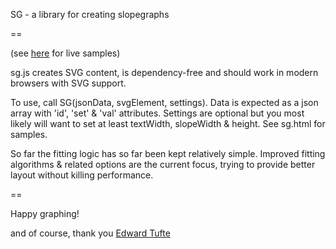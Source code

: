 SG - a library for creating slopegraphs

==

(see [here](http://concutere.com/sg/sg.html) for live samples)

sg.js creates SVG content, is dependency-free and should work in modern browsers with SVG support. 

To use, call SG(jsonData, svgElement, settings). Data is expected as a json array with 'id', 'set' & 'val' attributes. Settings are optional but you most likely will want to set at least textWidth, slopeWidth & height. See sg.html for samples.

So far the fitting logic has so far been kept relatively simple. Improved fitting algorithms & related options are the current focus, trying to provide better layout without killing performance.

==

Happy graphing!

and of course, thank you [Edward Tufte](http://www.edwardtufte.com/bboard/q-and-a-fetch-msg?msg_id=0003nk)